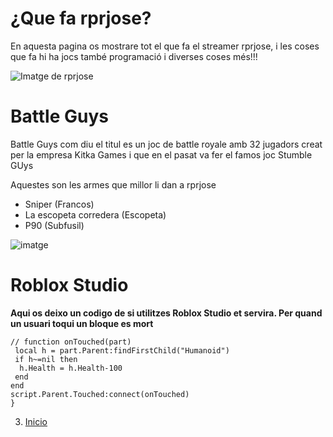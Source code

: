 # ¿Que fa rprjose?
En aquesta pagina os mostrare tot el que fa el streamer rprjose, i les coses que fa hi ha jocs també programació i diverses coses més!!!

![Imatge de rprjose](https://yt3.googleusercontent.com/ijO1k071dJEdRu4kdibfm5T0968rRSvM5B65OI6xF3YDkLOmXZbTs_3pYjyieYSml_KWpAy5oQ=s160-c-k-c0x00ffffff-no-rj)


# Battle Guys
Battle Guys com diu el titul es un joc de battle royale amb 32 jugadors creat per la empresa Kitka Games i que en el pasat va fer el famos joc Stumble GUys



Aquestes son les armes que millor li dan a rprjose
- Sniper (Francos)
- La escopeta corredera (Escopeta)
- P90 (Subfusil)

![imatge](https://github.com/user-attachments/assets/da96a58f-ab64-40db-b058-7b73d01cab9d)


# Roblox Studio
**Aqui os deixo un codigo de si utilitzes Roblox Studio et servira. Per quand un usuari toqui un bloque es mort**

```Script Roblox Studio
// function onTouched(part)
 local h = part.Parent:findFirstChild("Humanoid")
 if h~=nil then
  h.Health = h.Health-100
 end
end
script.Parent.Touched:connect(onTouched)
}
```
3. [Inicio](https://github.com/rprjosexd/rpr)
